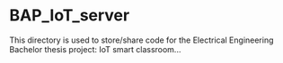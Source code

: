 # BAP_IoT_server
This directory is used to store/share code for the Electrical Engineering Bachelor thesis project: IoT smart classroom...
